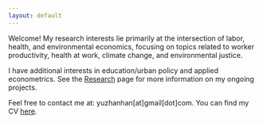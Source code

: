 ```yaml
---
layout: default
---
```


<!-- Text can be **bold**, _italic_, or ~~strikethrough~~. -->

<!-- # Header 1 -->

<!-- ## Header 2

> This is a blockquote following a header.
>
> When something is important enough, you do it even if the odds are not in your favor. -->

Welcome! My research interests lie primarily at the intersection of labor, health, and environmental economics, focusing on topics related to worker productivity, health at work, climate change, and environmental justice. 

I have additional interests in education/urban policy and applied econometrics. See the [Research](./research) page for more information on my ongoing projects.

<!-- My [Google site](https://sites.google.com/view/zhanhanyu) for the job market.
 -->
Feel free to contact me at: yuzhanhan[at]gmail[dot]com. You can find my CV [here](https://yuzhanhan.github.io/Research-Git/CV_ZhanhanYu.pdf).
